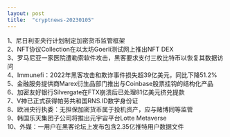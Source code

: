 ```yaml
---
layout: post
title:  "cryptnews-20230105"
---
```

1、尼日利亚央行计划制定加密货币监管框架  
2、NFT协议Collection在以太坊Goerli测试网上推出NFT DEX  
3、罗马尼亚一家医院遭勒索软件攻击，黑客要求支付三枚比特币以恢复其数据访问  
4、Immunefi：2022年黑客攻击和欺诈事件损失超39亿美元，同比下降51.2%  
5、金融服务提供商Marex衍生品部门推出与Coinbase股票挂钩的结构化产品  
6、加密友好银行Silvergate在FTX崩溃后已处理81亿美元挤兑提款  
7、V神已正式获得帕劳共和国RNS.ID数字身份证  
8、欧洲央行执委：无担保加密货币属于投机资产，应与赌博同等监管  
9、韩国乐天集团子公司将推出元宇宙平台Lotte Metaverse  
10、外媒：一用户在黑客论坛上发布包含2.35亿推特用户数据文件  
